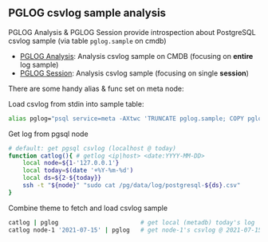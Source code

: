 ## PGLOG csvlog sample analysis

PGLOG Analysis & PGLOG Session provide introspection about PostgreSQL csvlog sample (via table `pglog.sample` on cmdb)
  * [PGLOG Analysis](http://g.pigsty.cc/pglog-analysis): Analysis csvlog sample on CMDB (focusing on **entire** log sample)
  * [PGLOG Session](http://g.pigsty.cc/pglog-session): Analysis csvlog sample (focusing on single **session**)


There are some handy alias & func set on meta node:

Load csvlog from stdin into sample table:
```bash
alias pglog="psql service=meta -AXtwc 'TRUNCATE pglog.sample; COPY pglog.sample FROM STDIN CSV;'"  # useful alias
```

Get log from pgsql node

```bash
# default: get pgsql csvlog (localhost @ today) 
function catlog(){ # getlog <ip|host> <date:YYYY-MM-DD>
    local node=${1-'127.0.0.1'}
    local today=$(date '+%Y-%m-%d')
    local ds=${2-${today}}
    ssh -t "${node}" "sudo cat /pg/data/log/postgresql-${ds}.csv"
}
```

Combine theme to fetch and load csvlog sample

```bash
catlog | pglog                       # get local (metadb) today's log
catlog node-1 '2021-07-15' | pglog   # get node-1's csvlog @ 2021-07-15 
```

